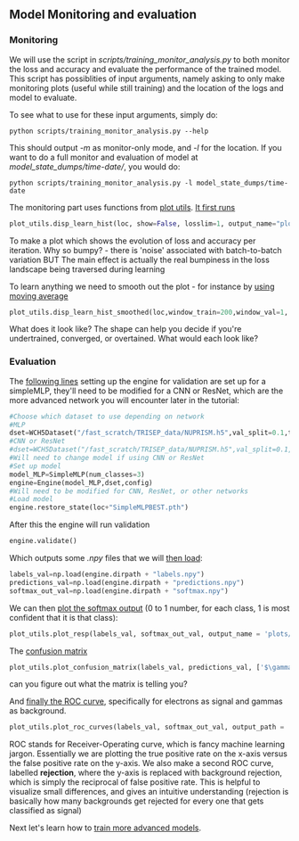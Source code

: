 ## Model Monitoring and evaluation

### Monitoring

We will use the script in _scripts/training\_monitor\_analysis.py_ to both monitor the loss and accuracy and evaluate the performance of the trained model. This script has possiblities of input arguments, namely asking to only make monitoring plots (useful while still training) and the location of the logs and model to evaluate.

To see what to use for these input arguments, simply do:

```
python scripts/training_monitor_analysis.py --help
```
This should output _-m_ as monitor-only mode, and _-l_ for the location. If you want to do a full monitor and evaluation of model at _model\_state\_dumps/time-date/_, you would do:
```
python scripts/training_monitor_analysis.py -l model_state_dumps/time-date
```

The monitoring part uses functions from [plot utils](utils/plot_utils.py). [It first runs](../scripts/training_monitor_analysis.py#L34) 
```python
plot_utils.disp_learn_hist(loc, show=False, losslim=1, output_name="plots/training/log_training.png")
```

To make a plot which shows the evolution of loss and accuracy per iteration. 
Why so bumpy?
    - there is 'noise' associated with batch-to-batch variation BUT
The main effect is actually the real bumpiness in the loss landscape being traversed during learning
    
 To learn anything we need to smooth out the plot - for instance by [using moving average](../scripts/training_monitor_analysis.py#L43) 
```python
plot_utils.disp_learn_hist_smoothed(loc,window_train=200,window_val=1, output_name="plots/training/log_training.png")
```

What does it look like? The shape can help you decide if you're undertrained, converged, or overtained. What would each look like?


### Evaluation

The [following lines](../scripts/training_monitor_analysis.py#L71-82)  setting up the engine for validation are set up for a simpleMLP, they'll need to be modified for a CNN or ResNet, which are the more advanced network you will encounter later in the tutorial:
```python
#Choose which dataset to use depending on network
#MLP
dset=WCH5Dataset("/fast_scratch/TRISEP_data/NUPRISM.h5",val_split=0.1,test_split=0.1)
#CNN or ResNet
#dset=WCH5Dataset("/fast_scratch/TRISEP_data/NUPRISM.h5",val_split=0.1,test_split=0.1,transform=rotate_chan)
#Will need to change model if using CNN or ResNet
#Set up model
model_MLP=SimpleMLP(num_classes=3)
engine=Engine(model_MLP,dset,config)
#Will need to be modified for CNN, ResNet, or other networks
#Load model
engine.restore_state(loc+"SimpleMLPBEST.pth")
```

After this the engine will run validation
```python
engine.validate()
```

Which outputs some _.npy_ files that we will [then load](../scripts/training_monitor_analysis.py#L92-94):
```python
labels_val=np.load(engine.dirpath + "labels.npy")
predictions_val=np.load(engine.dirpath + "predictions.npy")
softmax_out_val=np.load(engine.dirpath + "softmax.npy")
```

We can then [plot the softmax output](../scripts/training_monitor_analysis.py#L97) (0 to 1 number, for each class, 1 is most confident that it is that class):
```python
plot_utils.plot_resp(labels_val, softmax_out_val, output_name = 'plots/analysis/softmax.png')
```

The [confusion matrix](../scripts/training_monitor_analysis.py#L100)
```python
plot_utils.plot_confusion_matrix(labels_val, predictions_val, ['$\gamma$','$e$','$\mu$'],output_name = 'plots/analysis/confusion_matrix.png')
```
can you figure out what the matrix is telling you?

And [finally the ROC curve](../scripts/training_monitor_analysis.py#L106), specifically for electrons as signal and gammas as background.
```python
plot_utils.plot_roc_curves(labels_val, softmax_out_val, output_path = 'plots/analysis/roc.png')
```
ROC stands for Receiver-Operating curve, which is fancy machine learning jargon. Essentially we are plotting the true positive rate on the x-axis versus the false positive rate on the y-axis. We also make a second ROC curve, labelled **rejection**, where the y-axis is replaced with background rejection, which is simply the reciprocal of false positive rate. This is helpful to visualize small differences, and gives an intuitive understanding (rejection is basically how many backgrounds get rejected for every one that gets classified as signal)

Next let's learn how to [train more advanced models](../tutorial/training_cnn_resnet.md).

